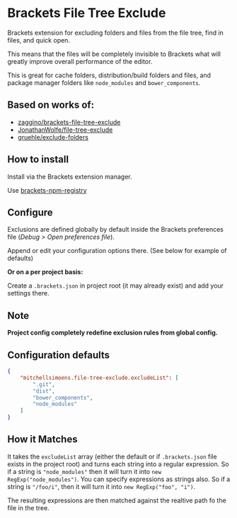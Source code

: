 # Brackets File Tree Exclude

Brackets extension for excluding folders and files from the file tree, find in files, and quick open.

This means that the files will be completely invisible to Brackets what will greatly improve overall performance of the editor.

This is great for cache folders, distribution/build folders and files, and package manager folders like `node_modules` and `bower_components`.

## Based on works of:

 - [zaggino/brackets-file-tree-exclude](https://github.com/zaggino/brackets-file-tree-exclude)
 - [JonathanWolfe/file-tree-exclude](https://github.com/JonathanWolfe/file-tree-exclude)
 - [gruehle/exclude-folders](https://github.com/gruehle/exclude-folders)

## How to install

Install via the Brackets extension manager.

Use [brackets-npm-registry](https://github.com/zaggino/brackets-npm-registry)

## Configure

Exclusions are defined globally by default inside the Brackets preferences file (_Debug > Open preferences file_).

Append or edit your configuration options there. (See below for example of defaults)

**Or on a per project basis:**

Create a `.brackets.json` in project root (it may already exist) and add your settings there.

## Note

**Project config completely redefine exclusion rules from global config.**

## Configuration defaults

```JSON
{
    "mitchellsimoens.file-tree-exclude.excludeList": [
        ".git",
        "dist",
        "bower_components",
        "node_modules"
    ]
}
```

## How it Matches

It takes the `excludeList` array (either the default or if `.brackets.json` file
exists in the project root) and turns each string into a regular expression. So
if a string is `"node_modules"` then it will turn it into
`new RegExp("node_modules")`. You can specify expressions as strings also. So
if a string is `"/foo/i"`, then it will turn it into `new RegExp("foo", "i")`.

The resulting expressions are then matched against the realtive path fo the file
in the tree.
